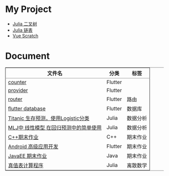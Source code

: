 

# My Project

-   [Julia 二叉树](https://github.com/nesteiner/BinaryTree.jl)
-   [Julia 链表](https://github.com/nesteiner/LinkedList.jl)
-   [Vue Scratch](https://github.com/nesteiner/scratch)


# Document

<table border="2" cellspacing="0" cellpadding="6" rules="groups" frame="hsides">


<colgroup>
<col  class="org-left" />

<col  class="org-left" />

<col  class="org-left" />
</colgroup>
<thead>
<tr>
<th scope="col" class="org-left">文件名</th>
<th scope="col" class="org-left">分类</th>
<th scope="col" class="org-left">标签</th>
</tr>
</thead>

<tbody>
<tr>
<td class="org-left"><a href="./html/counter.html">counter</a></td>
<td class="org-left">Flutter</td>
<td class="org-left">&#xa0;</td>
</tr>


<tr>
<td class="org-left"><a href="../html/provider.html">provider</a></td>
<td class="org-left">Flutter</td>
<td class="org-left">&#xa0;</td>
</tr>


<tr>
<td class="org-left"><a href="../html/router.html">router</a></td>
<td class="org-left">Flutter</td>
<td class="org-left">路由</td>
</tr>


<tr>
<td class="org-left"><a href="../html/flutter_database.html">flutter database</a></td>
<td class="org-left">Flutter</td>
<td class="org-left">数据库</td>
</tr>


<tr>
<td class="org-left"><a href="../html/titanic.html">Titanic 生存预测，使用Logistic分类</a></td>
<td class="org-left">Julia</td>
<td class="org-left">数据分析</td>
</tr>


<tr>
<td class="org-left"><a href="../html/linear_model.html">MLJ中 线性模型 在回归预测中的简单使用</a></td>
<td class="org-left">Julia</td>
<td class="org-left">数据分析</td>
</tr>


<tr>
<td class="org-left"><a href="../html/cppwork.html">C++期末作业</a></td>
<td class="org-left">C++</td>
<td class="org-left">期末作业</td>
</tr>


<tr>
<td class="org-left"><a href="../html/flutter-work.html">Android 高级应用开发</a></td>
<td class="org-left">Flutter</td>
<td class="org-left">期末作业</td>
</tr>


<tr>
<td class="org-left"><a href="../html/javaee.html">JavaEE 期末作业</a></td>
<td class="org-left">Java</td>
<td class="org-left">期末作业</td>
</tr>


<tr>
<td class="org-left"><a href="../html/parse-logic.html">真值表计算程序</a></td>
<td class="org-left">Julia</td>
<td class="org-left">离散数学</td>
</tr>
</tbody>
</table>

